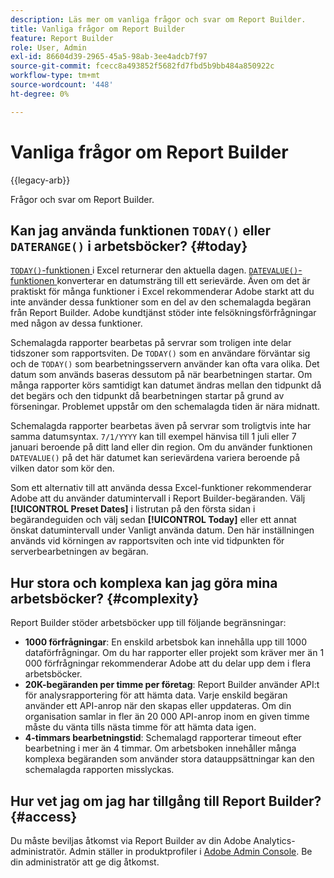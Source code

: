 ```yaml
---
description: Läs mer om vanliga frågor och svar om Report Builder.
title: Vanliga frågor om Report Builder
feature: Report Builder
role: User, Admin
exl-id: 86604d39-2965-45a5-98ab-3ee4adcb7f97
source-git-commit: fcecc8a493852f5682fd7fbd5b9bb484a850922c
workflow-type: tm+mt
source-wordcount: '448'
ht-degree: 0%

---
```


# Vanliga frågor om Report Builder

{{legacy-arb}}

Frågor och svar om Report Builder.

## Kan jag använda funktionen `TODAY()` eller `DATERANGE()` i arbetsböcker? {#today}

[`TODAY()`-funktionen ](https://support.microsoft.com/en-us/office/today-function-5eb3078d-a82c-4736-8930-2f51a028fdd9) i Excel returnerar den aktuella dagen. [`DATEVALUE()`-funktionen ](https://support.microsoft.com/en-us/office/datevalue-function-df8b07d4-7761-4a93-bc33-b7471bbff252) konverterar en datumsträng till ett serievärde. Även om det är praktiskt för många funktioner i Excel rekommenderar Adobe starkt att du inte använder dessa funktioner som en del av den schemalagda begäran från Report Builder. Adobe kundtjänst stöder inte felsökningsförfrågningar med någon av dessa funktioner.

Schemalagda rapporter bearbetas på servrar som troligen inte delar tidszoner som rapportsviten. De `TODAY()` som en användare förväntar sig och de `TODAY()` som bearbetningsservern använder kan ofta vara olika. Det datum som används baseras dessutom på när bearbetningen startar. Om många rapporter körs samtidigt kan datumet ändras mellan den tidpunkt då det begärs och den tidpunkt då bearbetningen startar på grund av förseningar. Problemet uppstår om den schemalagda tiden är nära midnatt.

Schemalagda rapporter bearbetas även på servrar som troligtvis inte har samma datumsyntax. `7/1/YYYY` kan till exempel hänvisa till 1 juli eller 7 januari beroende på ditt land eller din region. Om du använder funktionen `DATEVALUE()` på det här datumet kan serievärdena variera beroende på vilken dator som kör den.

Som ett alternativ till att använda dessa Excel-funktioner rekommenderar Adobe att du använder datumintervall i Report Builder-begäranden. Välj **[!UICONTROL Preset Dates]** i listrutan på den första sidan i begärandeguiden och välj sedan **[!UICONTROL Today]** eller ett annat önskat datumintervall under Vanligt använda datum. Den här inställningen används vid körningen av rapportsviten och inte vid tidpunkten för serverbearbetningen av begäran.

## Hur stora och komplexa kan jag göra mina arbetsböcker? {#complexity}

Report Builder stöder arbetsböcker upp till följande begränsningar:

* **1000 förfrågningar**: En enskild arbetsbok kan innehålla upp till 1000 dataförfrågningar. Om du har rapporter eller projekt som kräver mer än 1 000 förfrågningar rekommenderar Adobe att du delar upp dem i flera arbetsböcker.
* **20K-begäranden per timme per företag**: Report Builder använder API:t för analysrapportering för att hämta data. Varje enskild begäran använder ett API-anrop när den skapas eller uppdateras. Om din organisation samlar in fler än 20 000 API-anrop inom en given timme måste du vänta tills nästa timme för att hämta data igen.
* **4-timmars bearbetningstid**: Schemalagd rapporterar timeout efter bearbetning i mer än 4 timmar. Om arbetsboken innehåller många komplexa begäranden som använder stora datauppsättningar kan den schemalagda rapporten misslyckas.

## Hur vet jag om jag har tillgång till Report Builder? {#access}

Du måste beviljas åtkomst via Report Builder av din Adobe Analytics-administratör. Admin ställer in produktprofiler i [Adobe Admin Console](https://experienceleague.adobe.com/sv/docs/analytics/admin/admin-console/home). Be din administratör att ge dig åtkomst.

